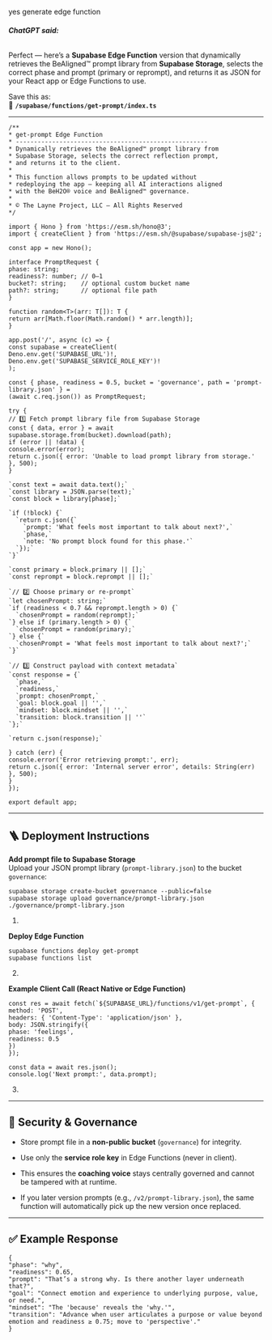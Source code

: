 yes generate edge function

###### **ChatGPT said:**

Perfect — here’s a **Supabase Edge Function** version that dynamically retrieves the BeAligned™ prompt library from **Supabase Storage**, selects the correct phase and prompt (primary or reprompt), and returns it as JSON for your React app or Edge Functions to use.

Save this as:  
 📄 **`/supabase/functions/get-prompt/index.ts`**

---

`/**`  
 `* get-prompt Edge Function`  
 `* -----------------------------------------------------`  
 `* Dynamically retrieves the BeAligned™ prompt library from`  
 `* Supabase Storage, selects the correct reflection prompt,`  
 `* and returns it to the client.`  
 `*`  
 `* This function allows prompts to be updated without`  
 `* redeploying the app — keeping all AI interactions aligned`  
 `* with the BeH2O® voice and BeAligned™ governance.`  
 `*`  
 `* © The Layne Project, LLC — All Rights Reserved`  
 `*/`

`import { Hono } from 'https://esm.sh/hono@3';`  
`import { createClient } from 'https://esm.sh/@supabase/supabase-js@2';`

`const app = new Hono();`

`interface PromptRequest {`  
  `phase: string;`  
  `readiness?: number; // 0–1`  
  `bucket?: string;    // optional custom bucket name`  
  `path?: string;      // optional file path`  
`}`

`function random<T>(arr: T[]): T {`  
  `return arr[Math.floor(Math.random() * arr.length)];`  
`}`

`app.post('/', async (c) => {`  
  `const supabase = createClient(`  
    `Deno.env.get('SUPABASE_URL')!,`  
    `Deno.env.get('SUPABASE_SERVICE_ROLE_KEY')!`  
  `);`

  `const { phase, readiness = 0.5, bucket = 'governance', path = 'prompt-library.json' } =`  
    `(await c.req.json()) as PromptRequest;`

  `try {`  
    `// 1️⃣ Fetch prompt library file from Supabase Storage`  
    `const { data, error } = await supabase.storage.from(bucket).download(path);`  
    `if (error || !data) {`  
      `console.error(error);`  
      `return c.json({ error: 'Unable to load prompt library from storage.' }, 500);`  
    `}`

    `const text = await data.text();`  
    `const library = JSON.parse(text);`  
    `const block = library[phase];`

    `if (!block) {`  
      `return c.json({`  
        `prompt: 'What feels most important to talk about next?',`  
        `phase,`  
        `note: 'No prompt block found for this phase.'`  
      `});`  
    `}`

    `const primary = block.primary || [];`  
    `const reprompt = block.reprompt || [];`

    `// 2️⃣ Choose primary or re-prompt`  
    `let chosenPrompt: string;`  
    `if (readiness < 0.7 && reprompt.length > 0) {`  
      `chosenPrompt = random(reprompt);`  
    `} else if (primary.length > 0) {`  
      `chosenPrompt = random(primary);`  
    `} else {`  
      `chosenPrompt = 'What feels most important to talk about next?';`  
    `}`

    `// 3️⃣ Construct payload with context metadata`  
    `const response = {`  
      `phase,`  
      `readiness,`  
      `prompt: chosenPrompt,`  
      `goal: block.goal || '',`  
      `mindset: block.mindset || '',`  
      `transition: block.transition || ''`  
    `};`

    `return c.json(response);`  
  `} catch (err) {`  
    `console.error('Error retrieving prompt:', err);`  
    `return c.json({ error: 'Internal server error', details: String(err) }, 500);`  
  `}`  
`});`

`export default app;`

---

## **🪜 Deployment Instructions**

**Add prompt file to Supabase Storage**  
 Upload your JSON prompt library (`prompt-library.json`) to the bucket `governance`:

 `supabase storage create-bucket governance --public=false`  
`supabase storage upload governance/prompt-library.json ./governance/prompt-library.json`

1. 

**Deploy Edge Function**

 `supabase functions deploy get-prompt`  
`supabase functions list`

2. 

**Example Client Call (React Native or Edge Function)**

 ``const res = await fetch(`${SUPABASE_URL}/functions/v1/get-prompt`, {``  
  `method: 'POST',`  
  `headers: { 'Content-Type': 'application/json' },`  
  `body: JSON.stringify({`  
    `phase: 'feelings',`  
    `readiness: 0.5`  
  `})`  
`});`

`const data = await res.json();`  
`console.log('Next prompt:', data.prompt);`

3. 

---

## **🔐 Security & Governance**

* Store prompt file in a **non-public bucket** (`governance`) for integrity.

* Use only the **service role key** in Edge Functions (never in client).

* This ensures the **coaching voice** stays centrally governed and cannot be tampered with at runtime.

* If you later version prompts (e.g., `/v2/prompt-library.json`), the same function will automatically pick up the new version once replaced.

---

## **✅ Example Response**

`{`  
  `"phase": "why",`  
  `"readiness": 0.65,`  
  `"prompt": "That’s a strong why. Is there another layer underneath that?",`  
  `"goal": "Connect emotion and experience to underlying purpose, value, or need.",`  
  `"mindset": "The 'because' reveals the 'why.'",`  
  `"transition": "Advance when user articulates a purpose or value beyond emotion and readiness ≥ 0.75; move to 'perspective'."`  
`}`